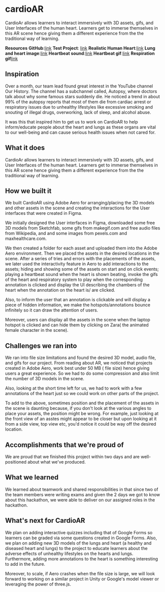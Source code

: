 # cardioAR
CardioAr allows learners to interact immersively with 3D assets, gifs, and User Interfaces of the human heart.  Learners get to immerse themselves in this AR scene hence giving them a different experience from the  the traditional way of learning.

**Resources**
**GitHub**:[link](https://github.com/skapezempire/cardioAR.git)
**Test Project**: [link](https://adobeaero.app.link/p2tGyr5CgPb)
**Realistic Human Heart**:[link](https://skfb.ly/oyBCT)
**Lung and heart image**:[link](https://www.maxhealthcare.in/blogs/10-surprising-facts-about-lung-cancer)
**Heartbeat sound**:[link](https://en.wikipedia.org/wiki/File:HROgg.ogg)
**Heartbeat gif**:[link](https://commons.wikimedia.org/wiki/File:CG_Heart.gif#/media/File:CG_Heart.gif)
**Respiration gif**[link](https://makeagif.com/i/Fdr_xR)

## Inspiration
Over a month, our team lead found great interest in the YouTube channel Our History. The channel has a subchannel called, Autopsy, where doctors talk about why some famous stars suddenly die.
He noticed a trend in about 99% of the autopsy reports that most of them die from cardiac arrest or respiratory issues due to unhealthy lifestyles like excessive smoking and snouting of illegal drugs, overworking, lack of sleep, and alcohol abuse.

It was this that inspired him to get us to work on CardioAR to help inform/educate people about the heart and lungs as these organs are vital to our well-being and can cause serious health issues 
when not cared for.

## What it does
CardioAr allows learners to interact immersively with 3D assets, gifs, and User Interfaces of the human heart. 
Learners get to immerse themselves in this AR scene hence giving them a different experience from the 
the traditional way of learning.

## How we built it
We built CardioAR using Adobe Aero for arranging/placing the 3D models and other assets in the scene and creating the interactions for the User interfaces that were created in Figma.

We initially designed the User interfaces in Figma, downloaded some free 3D models from Sketchfab, some gifs from makegif.com and free audio files from Wikipedia, and and some images from pexels.com and maxhealthcare.com.

We then created a folder for each asset and uploaded them into the Adobe Aero environment.
Then we placed the assets in the desired locations in the scene. After a series of tries and errors with the placements of the assets, we later used the interactivity feature in Aero to add interactions to the assets; hiding and showing some of the assets on start and on click events; playing a heartbeat sound when the heart is shown beating, invoke the gifs of the heart and respiratory system to play when the corresponding annotation is clicked and display the UI describing the chambers of the heart when the annotation on the heart is/ are clicked.

Also, to inform the user that an annotation is clickable and will display a piece of hidden information, we make the hotspots/annotations bounce infinitely so it can draw the attention of users.

Moreover, users can display all the assets in the scene when the laptop hotspot is clicked and can hide them by clicking on Zara( the animated female character in the scene).

## Challenges we ran into
We ran into file size limitations and found the desired 3D model, audio file, and gifs for our project.
From reading about AR, we noticed that projects created in Adobe Aero, work best under 50 MB ( file size) hence giving users a great experience. 
So we had to do some compression and also limit the number of 3D models in the scene.

Also, looking at the short time left for us, we had to work with a few annotations of the heart just so we could work on other parts of the project.

To add to the above, sometimes position and the placement of the assets in the scene is daunting because, if you don't look at the various angles to place your assets, the position might be wrong.
For example, just looking at the front view of an asstes might appear to be closer but upon looking at it from a side view, top view etc, you'd notice it could be way off the desired location.

## Accomplishments that we're proud of
We are proud that we finished this project within two days and are well-positioned about what we've produced.

## What we learned
We learned about teamwork and shared responsibilities in that since two of the team members were writing exams and given the 2 days we got to know about this hackathon, we were able to deliver on our assigned roles in the hackathon.

## What's next for CardioAR
We plan on adding interactive quizzes including that of Google Forms so learners can be graded via some questions created in Google Forms. 
Also, we plan on adding new 3D models of the lungs and heart (a healthy and diseased heart and lungs) to the project to educate learners about the adverse effects of unhealthy lifestyles on the hearts and lungs.
Furthermore, adding more annotations to the heart is something interesting to add in the future.

Moreover, to scale, if Aero crashes when the file size is large, we will look forward to working on a similar project in Unity or Google's model viewer or leveraging the power of three.js.

